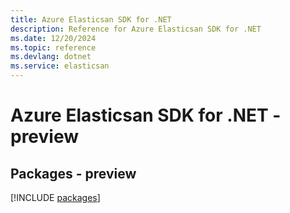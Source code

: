 ```yaml
---
title: Azure Elasticsan SDK for .NET
description: Reference for Azure Elasticsan SDK for .NET
ms.date: 12/20/2024
ms.topic: reference
ms.devlang: dotnet
ms.service: elasticsan
---
```

# Azure Elasticsan SDK for .NET - preview
## Packages - preview
[!INCLUDE [packages](elasticsan-index.md)]